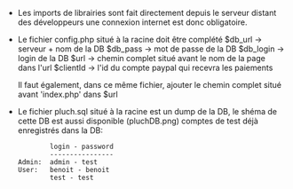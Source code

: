 - Les imports de librairies sont fait directement depuis le serveur distant des développeurs une connexion internet est donc obligatoire.

- Le fichier config.php situé à la racine doit être complété
    $db_url -> serveur + nom de la DB
    $db_pass -> mot de passe de la DB
    $db_login -> login de la DB
    $url -> chemin complet situé avant le nom de la page dans l'url
    $clientId -> l'id du compte paypal qui recevra les paiements

  Il faut également, dans ce même fichier, ajouter le chemin complet situé avant 'index.php' dans $url

- Le fichier pluch.sql situé à la racine est un dump de la DB, le shéma de cette DB est aussi disponible (pluchDB.png)
    comptes de test déjà enregistrés dans la DB:

              login - password
              ----------------
      Admin:  admin - test
      User:   benoit - benoit
              test - test
